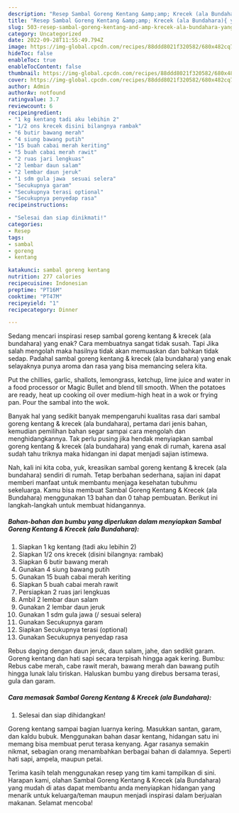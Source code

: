 ```yaml
---
description: "Resep Sambal Goreng Kentang &amp;amp; Krecek (ala Bundahara){ yang Lezat,  Menu Buat lebaran"
title: "Resep Sambal Goreng Kentang &amp;amp; Krecek (ala Bundahara){ yang Lezat,  Menu Buat lebaran"
slug: 503-resep-sambal-goreng-kentang-and-amp-krecek-ala-bundahara-yang-lezat-menu-buat-lebaran
category: Uncategorized
date: 2022-09-28T11:55:49.794Z
image: https://img-global.cpcdn.com/recipes/88ddd8021f320582/680x482cq70/sambal-goreng-kentang-krecek-ala-bundahara-foto-resep-utama.jpg
hideToc: false
enableToc: true
enableTocContent: false
thumbnail: https://img-global.cpcdn.com/recipes/88ddd8021f320582/680x482cq70/sambal-goreng-kentang-krecek-ala-bundahara-foto-resep-utama.jpg
cover: https://img-global.cpcdn.com/recipes/88ddd8021f320582/680x482cq70/sambal-goreng-kentang-krecek-ala-bundahara-foto-resep-utama.jpg
author: Admin
authorAv: notfound
ratingvalue: 3.7
reviewcount: 6
recipeingredient:
- "1 kg kentang tadi aku lebihin 2"
- "1/2 ons krecek disini bilangnya rambak"
- "6 butir bawang merah"
- "4 siung bawang putih"
- "15 buah cabai merah keriting"
- "5 buah cabai merah rawit"
- "2 ruas jari lengkuas"
- "2 lembar daun salam"
- "2 lembar daun jeruk"
- "1 sdm gula jawa  sesuai selera"
- "Secukupnya garam"
- "Secukupnya terasi optional"
- "Secukupnya penyedap rasa"
recipeinstructions:

- "Selesai dan siap dinikmati!"
categories:
- Resep
tags:
- sambal
- goreng
- kentang

katakunci: sambal goreng kentang 
nutrition: 277 calories
recipecuisine: Indonesian
preptime: "PT16M"
cooktime: "PT47M"
recipeyield: "1"
recipecategory: Dinner

---
```



Sedang mencari inspirasi resep sambal goreng kentang &amp; krecek (ala bundahara) yang enak? Cara membuatnya sangat tidak susah. Tapi Jika salah mengolah maka hasilnya tidak akan memuaskan dan bahkan tidak sedap. Padahal sambal goreng kentang &amp; krecek (ala bundahara) yang enak selayaknya punya aroma dan rasa yang bisa memancing selera kita.


Put the chillies, garlic, shallots, lemongrass, ketchup, lime juice and water in a food processor or Magic Bullet and blend till smooth. When the potatoes are ready, heat up cooking oil over medium-high heat in a wok or frying pan. Pour the sambal into the wok.

Banyak hal yang sedikit banyak mempengaruhi kualitas rasa dari sambal goreng kentang &amp; krecek (ala bundahara), pertama dari jenis bahan, kemudian pemilihan bahan segar sampai cara mengolah dan menghidangkannya. Tak perlu pusing jika hendak menyiapkan sambal goreng kentang &amp; krecek (ala bundahara) yang enak di rumah, karena asal sudah tahu triknya maka hidangan ini dapat menjadi sajian istimewa.


Nah, kali ini kita coba, yuk, kreasikan sambal goreng kentang &amp; krecek (ala bundahara) sendiri di rumah. Tetap berbahan sederhana, sajian ini dapat memberi manfaat untuk membantu menjaga kesehatan tubuhmu sekeluarga. Kamu bisa membuat Sambal Goreng Kentang &amp; Krecek (ala Bundahara) menggunakan 13 bahan dan 0 tahap pembuatan. Berikut ini langkah-langkah untuk membuat hidangannya.

<!--inarticleads1-->

##### Bahan-bahan dan bumbu yang diperlukan dalam menyiapkan Sambal Goreng Kentang &amp; Krecek (ala Bundahara):

1. Siapkan 1 kg kentang (tadi aku lebihin 2)
1. Siapkan 1/2 ons krecek (disini bilangnya: rambak)
1. Siapkan 6 butir bawang merah
1. Gunakan 4 siung bawang putih
1. Gunakan 15 buah cabai merah keriting
1. Siapkan 5 buah cabai merah rawit
1. Persiapkan 2 ruas jari lengkuas
1. Ambil 2 lembar daun salam
1. Gunakan 2 lembar daun jeruk
1. Gunakan 1 sdm gula jawa (/ sesuai selera)
1. Gunakan Secukupnya garam
1. Siapkan Secukupnya terasi (optional)
1. Gunakan Secukupnya penyedap rasa


Rebus daging dengan daun jeruk, daun salam, jahe, dan sedikit garam. Goreng kentang dan hati sapi secara terpisah hingga agak kering. Bumbu: Rebus cabe merah, cabe rawit merah, bawang merah dan bawang putih hingga lunak lalu tiriskan. Haluskan bumbu yang direbus bersama terasi, gula dan garam. 

<!--inarticleads2-->

##### Cara memasak Sambal Goreng Kentang &amp; Krecek (ala Bundahara):


1. Selesai dan siap dihidangkan!

Goreng kentang sampai bagian luarnya kering. Masukkan santan, garam, dan kaldu bubuk. Menggunakan bahan dasar kentang, hidangan satu ini memang bisa membuat perut terasa kenyang. Agar rasanya semakin nikmat, sebagian orang menambahkan berbagai bahan di dalamnya. Seperti hati sapi, ampela, maupun petai. 

Terima kasih telah menggunakan resep yang tim kami tampilkan di sini. Harapan kami, olahan Sambal Goreng Kentang &amp; Krecek (ala Bundahara) yang mudah di atas dapat membantu anda menyiapkan hidangan yang menarik untuk keluarga/teman maupun menjadi inspirasi dalam berjualan makanan. Selamat mencoba!
